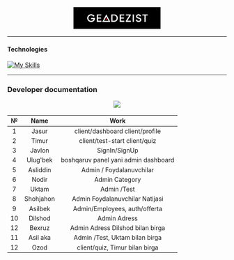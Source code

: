 <div align="center">
<img src=".github/GEADEZIST.png" width="200">

<!-- # GEADEZIST -->
</div>

---

#### Technologies

[![My Skills](https://skillicons.dev/icons?i=react,vite,ts,tailwind,jquery)]()  

---

### Developer documentation

<p align="center">
  <a href="https://github.com/jasurhaydarovcode/GEADEZIST/graphs/contributors">
    <img src="https://contrib.rocks/image?repo=jasurhaydarovcode/GEADEZIST">
  </a>
</p>

|    №    |        Name        |          Work          |
|:-------:|:------------------:|:----------------------:|
|    1    |  Jasur   | client/dashboard client/profile  |
|    2    |   Timur  | client/test-start client/quiz     |
|    3    |  Javlon  |       SignIn/SignUp      |
|    4    | Ulug'bek | boshqaruv panel yani admin dashboard |
|    5    | Asliddin | Admin / Foydalanuvchilar |
|    6    |   Nodir  | Admin Category |
|    7    |   Uktam  | Admin /Test |
|    8    | Shohjahon| Admin Foydalanuvchilar Natijasi |
|    9    |  Asilbek | Admin/Employees, auth/offerta  |
|   10    |  Dilshod | Admin Adress |
|   12    |  Bexruz  | Admin Adress Dilshod bilan birga |
|   11    | Asil aka | Admin /Test, Uktam bilan birga |
|   12    |   Ozod   | client/quiz, Timur bilan birga |